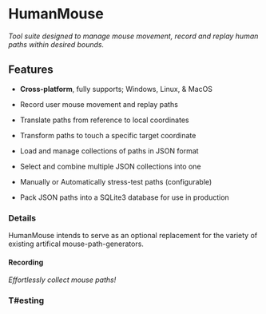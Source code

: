 # HumanMouse
_Tool suite designed to manage mouse movement, record and replay human paths within desired bounds._

## Features ##
- **Cross-platform**, fully supports; Windows, Linux, & MacOS

- Record user mouse movement and replay paths 
- Translate paths from reference to local coordinates
- Transform paths to touch a specific target coordinate

- Load and manage collections of paths in JSON format
- Select and combine multiple JSON collections into one
- Manually or Automatically stress-test paths (configurable)
- Pack JSON paths into a SQLite3 database for use in production

### Details ###
HumanMouse intends to serve as an optional replacement for the
variety of existing artifical mouse-path-generators. 

#### Recording ####
_Effortlessly collect mouse paths!_

### T#esting ####
